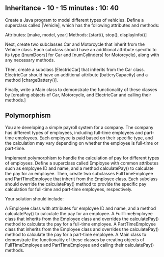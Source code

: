 ## Inheritance - 10  - 15 minutes : 10: 40 

Create a Java program to model different types of vehicles. 
Define a superclass called [Vehicle],
which has the following attributes and methods:

Attributes: [make, model, year]
Methods: [start(), stop(), displayInfo()]

Next, create two subclasses Car and Motorcycle that inherit from the Vehicle class.
Each subclass should have an additional attribute 
specific to its type ([numDoors] for Car and [numCylinders] for Motorcycle), 
along with any necessary methods.

Then, create a subclass [ElectricCar] that inherits from the Car class. 
ElectricCar should have an additional attribute [batteryCapacity] and a method [chargeBattery()].

Finally, write a Main class to demonstrate the functionality of these classes 
by [creating objects of Car, Motorcycle, and ElectricCar and calling their methods.]


























## Polymorphism 

You are developing a simple payroll system for a company. The company has different types of employees, including full-time employees and part-time employees. Each employee is paid based on their specific type, and the calculation may vary depending on whether the employee is full-time or part-time.

Implement polymorphism to handle the calculation of pay for different types of employees. Define a superclass called Employee with common attributes such as employee ID and name, and a method calculatePay() to calculate the pay for an employee. Then, create two subclasses FullTimeEmployee and PartTimeEmployee that inherit from the Employee class. Each subclass should override the calculatePay() method to provide the specific pay calculation for full-time and part-time employees, respectively.

Your solution should include:

A Employee class with attributes for employee ID and name, and a method calculatePay() to calculate the pay for an employee.
A FullTimeEmployee class that inherits from the Employee class and overrides the calculatePay() method to calculate the pay for a full-time employee.
A PartTimeEmployee class that inherits from the Employee class and overrides the calculatePay() method to calculate the pay for a part-time employee.
A Main class to demonstrate the functionality of these classes by creating objects of FullTimeEmployee and PartTimeEmployee and calling their calculatePay() methods.
